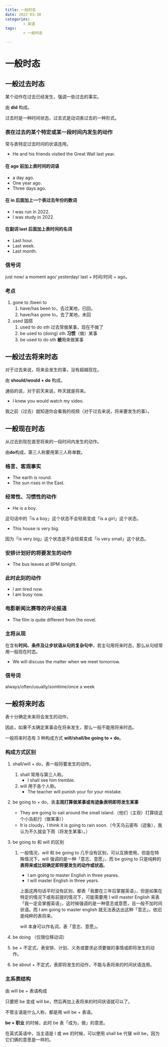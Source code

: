 ```yaml
---
title: 一般时态
date: 2022-03-30
categories:
        - 英语
tags:
        - 一般时态

---
```


# 一般时态

## 一般过去时态

某个动作在过去已经发生，强调一些过去的事实。

由 **did** 构成。

过去时是一种时间状态，过去式是动词表过去的一种形式。

### 表在过去的某个特定或某一段时间内发生的动作

常与表特定过去时间的状语连用。

- He and his friends visited the Great Wall last year.

#### 在 ago 前加上表时间的词语

- a day ago.
- One year ago.
- Three days ago.

#### 在 in 后面加上一个表过去年份的数词

- I was run in 2022.
- I was study in 2022.

#### 在副词 last 后面加上表时间的名词

- Last hour.
- Last week.
- Last month.

### 信号词

just now/ a moment ago/ yesterday/ last + 时间/时间 + ago。

### 考点

1. gone to /been to
   1. have/has been to，去过某地，已回。
   2. have/has gone to，去了某地，未回
2. used 固搭
   1. used to do sth 过去常做某事，现在不做了
   2. be used to (doing) sth **习惯**（做）某事
   3. be used to do sth **被**用来做某事

## 一般过去将来时态

对于过去来说，将来会发生的事，没有超越现在。

由 **should/would + do** 构成。

通俗的说，对于前天来说，昨天就是将来。

- I knew you would watch my video.

我之前（过去）就知道你会看我的视频（对于过去来说，将来要发生的事）。

## 一般现在时态

从过去到现在直至将来的一段时间内发生的动作。

由**do**构成，第三人称要用第三人称单数。

### 格言、客观事实

- The earth is round.
- The sun rises in the East.

### 经常性、习惯性的动作

- He is a boy.

这句话中的「is a boy」这个状态不会轻易变成「is a girl」这个状态。

- This house is very big.

因为「is very big」这个状态是不会轻易变成「is very small」这个状态。

### 安排计划好的将要发生的动作

- The bus leaves at 8PM tonight.

### 此时此刻的动作

- I am tired now.
- I am busy now.

### 电影新闻比赛等的评论报道

- The film is quite different from the novel.

### 主将从现

在含有**时间、条件及让步状语从句的复杂句中**，若主句用将来时态，那么从句经常用一般现在时态。

- We will discuss the matter when we meet tomorrow.

### 信号词

always/often/usually/somtime/once a week

## 一般将来时态

表十分确定未来将会发生的动作。

因此，如果不太确定某事会在将来发生，那么一般不能用将来时态。

一般将来时态有 3 种构成方式 **will/shall/be going to + do**。

### 构成方式区别

1. shall/will + do，表一般将要发生的动作。

   1. shall 常用与第三人称。
      - I shall see him tremble.
   2. will 用于各个人称。
      - The teacher will punish your for your mistake.

2. be going to + do，表**主观打算做某事或有迹象表明即将发生某事**

   - They are going to sail around the small island.（他们（主观）打算绕这个小岛航行（做某事））
   - It is cloudy，I think it is going to rain soon.（今天乌云密布（迹象），我认为不久就会下雨（将发生某事）。）

3. be going to 和 will 的区别

   1. 一般情况，will 和 be going to 几乎没有区别，可以互换使用，但是在特殊情况下，will 强调的是一种「意志、意愿」，而 be going to 只是纯粹的**表将来或比较确定即将要发生的动作或状态**。

      - I am going to master English in three yeares.
      - I will master English in three years.

      上面这两句话平时没有区别，都表「我要在三年后掌握英语」，但是如果在特定的情况下或有前提的情况下，可能需要用 I will master English 来表「我一定会掌握英语」，这时候强调的是一种意志或意愿，且一般不加时间状语。而 I am going to master english 就无法表达出这种「意志」，依旧是纯粹的表将来。

      will 本身可以作名词，表「意志、意愿」。

4. be doing （仅限位移动词）

5. be + 不定式，表安排、计划、义务或要求必须要做的事情或即将发生的动作。

6. be about + 不定式，表即将发生的动作，不能与表将来的时间状语连用。

### 主系表结构

由 will be +  表语构成

只要把 be 变成 will be，然后再加上表将来的时间状语就可以了。

不管主语是什么人称，都是用 will be + 表语。

**be + 职业** 的时候，此时 be 表「成为，做」的意思。

在英式英语中，当主语是 I 或 we 的时候，可以使用 shall be 代替 will be，因为它们俩的意思是一样的。

